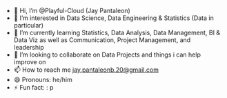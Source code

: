 - 👋 Hi, I’m @Playful-Cloud (Jay Pantaleon)
- 👀 I’m interested in Data Science, Data Engineering & Statistics (Data in particular)
- 🌱 I’m currently learning Statistics, Data Analysis, Data Management, BI & Data Viz as well as Communication, Project Management, and leadership
- 💞️ I’m looking to collaborate on Data Projects and things i can help improve on
- 📫 How to reach me jay.pantaleonb.20@gmail.com
- 😄 Pronouns: he/him
- ⚡ Fun fact: : p

<!---
Playful-Cloud/Playful-Cloud is a ✨ special ✨ repository because its `README.md` (this file) appears on your GitHub profile.
You can click the Preview link to take a look at your changes.
--->
